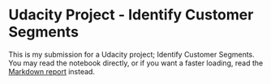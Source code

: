 # Udacity Project - Identify Customer Segments

This is my submission for a Udacity project; Identify Customer Segments. You may read the notebook directly, or if you want a faster loading, read the [Markdown report](report/Identify_Customer_Segments.md) instead.
